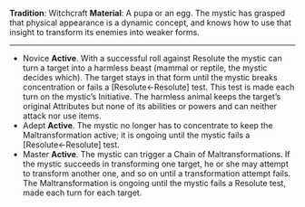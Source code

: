 **Tradition**: Witchcraft
**Material**: A pupa or an egg. 
The mystic has grasped that physical appearance is a dynamic concept, and knows how to use that insight to transform its enemies into weaker forms.

---
- Novice **Active**. With a successful roll against Resolute the mystic can turn a target into a harmless beast (mammal or reptile, the mystic decides which). The target stays in that form until the mystic breaks concentration or fails a [Resolute←Resolute] test. This test is made each turn on the mystic’s Initiative. The harmless animal keeps the target’s original Attributes but none of its abilities or powers and can neither attack nor use items.
- Adept **Active**. The mystic no longer has to concentrate to keep the Maltransformation active; it is ongoing until the mystic fails a [Resolute←Resolute] test.
- Master **Active**. The mystic can trigger a Chain of Maltransformations. If the mystic succeeds in transforming one target, he or she may attempt to transform another one, and so on until a transformation attempt fails. The Maltransformation is ongoing until the mystic fails a Resolute test, made each turn for each target.